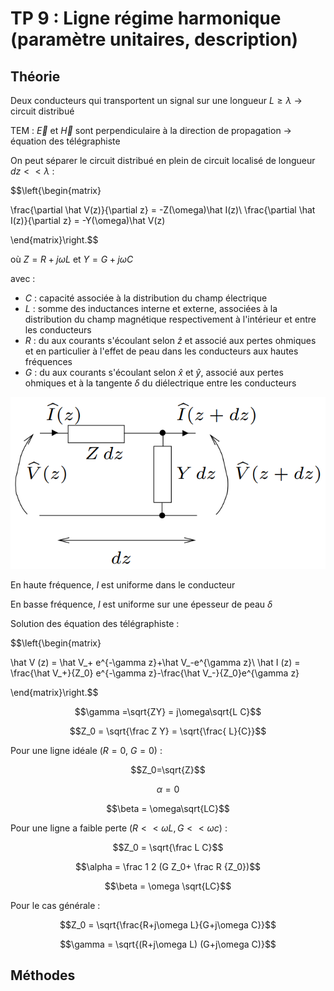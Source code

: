 # TP 9 : Ligne régime harmonique (paramètre unitaires, description)

## Théorie

Deux conducteurs qui transportent un signal sur une longueur $L \ge \lambda$ $\rightarrow$ circuit distribué

TEM : $\vec E$ et $\vec H$ sont perpendiculaire à la direction de propagation $\rightarrow$ équation des télégraphiste

On peut séparer le circuit distribué en plein de circuit localisé de longueur $dz << \lambda$ :


$$\left\{\begin{matrix}

\frac{\partial \hat V(z)}{\partial z} = -Z(\omega)\hat I(z)\\
\frac{\partial \hat I(z)}{\partial z} = -Y(\omega)\hat V(z)

\end{matrix}\right.$$

où $Z=R+j\omega L$ et $Y = G+j\omega C$

avec :
- $C$ : capacité associée à la distribution du champ électrique
- $L$ : somme des inductances interne et externe, associées à la distribution du champ magnétique respectivement à l'intérieur et entre les conducteurs
- $R$ : du aux courants s'écoulant selon $\hat z$ et associé aux pertes ohmiques et en particulier à l'effet de peau dans les conducteurs aux hautes fréquences
- $G$ : du aux courants s'écoulant selon $\hat x$ et $\hat y$, associé aux pertes ohmiques et à la tangente $\delta$ du diélectrique entre les conducteurs

![](../Questions/attachments/Pasted%20image%2020230727092134.png)

En haute fréquence, $I$ est uniforme dans le conducteur

En basse fréquence, $I$ est uniforme sur une épesseur de peau $\delta$

Solution des équation des télégraphiste :

$$\left\{\begin{matrix}

\hat V (z) = \hat V_+ e^{-\gamma z}+\hat V_-e^{\gamma z}\\
\hat I (z) = \frac{\hat V_+}{Z_0} e^{-\gamma z}-\frac{\hat V_-}{Z_0}e^{\gamma z}

\end{matrix}\right.$$


$$\gamma =\sqrt{ZY} = j\omega\sqrt{L C}$$

$$Z_0 = \sqrt{\frac Z Y} = \sqrt{\frac{ L}{C}}$$

Pour une ligne idéale ($R=0$, $G=0$) :

$$Z_0=\sqrt{Z}$$

$$\alpha = 0$$

$$\beta = \omega\sqrt{LC}$$

Pour une ligne a faible perte ($R << \omega L, G << \omega c$) :

$$Z_0 = \sqrt{\frac L C}$$

$$\alpha = \frac 1 2 (G Z_0+ \frac R {Z_0})$$

$$\beta = \omega \sqrt{LC}$$

Pour le cas générale :

$$Z_0 = \sqrt{\frac{R+j\omega L}{G+j\omega C}}$$

$$\gamma = \sqrt{(R+j\omega L) (G+j\omega C)}$$

## Méthodes
